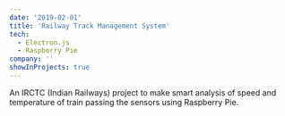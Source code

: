 ```yaml
---
date: '2019-02-01'
title: 'Railway Track Management System'
tech:
  - Electron.js
  - Raspberry Pie
company: ''
showInProjects: true
---
```


An IRCTC (Indian Railways) project to make smart analysis of speed and temperature of train passing the sensors using Raspberry Pie.
